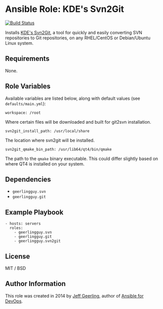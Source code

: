 # Ansible Role: KDE's Svn2Git

[![Build Status](https://travis-ci.org/geerlingguy/ansible-role-svn2git.svg?branch=master)](https://travis-ci.org/geerlingguy/ansible-role-svn2git)

Installs [KDE's Svn2Git](https://techbase.kde.org/Projects/MoveToGit/UsingSvn2Git), a tool for quickly and easily converting SVN repositories to Git repositories, on any RHEL/CentOS or Debian/Ubuntu Linux system.

## Requirements

None.

## Role Variables

Available variables are listed below, along with default values (see `defaults/main.yml`):

    workspace: /root

Where certain files will be downloaded and built for git2svn installation.

    svn2git_install_path: /usr/local/share

The location where svn2git will be installed.

    svn2git_qmake_bin_path: /usr/lib64/qt4/bin/qmake

The path to the `qmake` binary executable. This could differ slightly based on where QT4 is installed on your system.

## Dependencies

  - `geerlingguy.svn`
  - `geerlingguy.git`

## Example Playbook

    - hosts: servers
      roles:
        - geerlingguy.svn
        - geerlingguy.git
        - geerlingguy.svn2git

## License

MIT / BSD

## Author Information

This role was created in 2014 by [Jeff Geerling](http://www.jeffgeerling.com/), author of [Ansible for DevOps](http://www.ansiblefordevops.com/).
